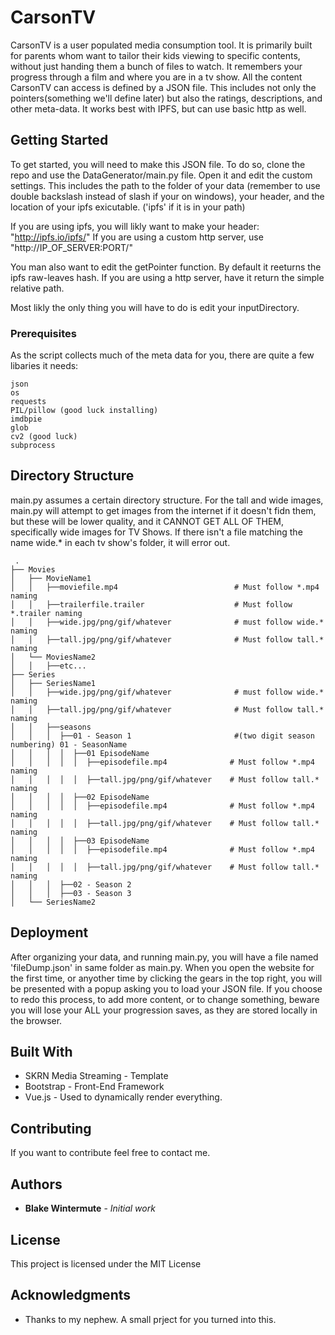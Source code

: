 # CarsonTV

CarsonTV is a user populated media consumption tool. It is primarily built for parents whom want to tailor their kids viewing to specific contents, without just handing them a bunch of files to watch. It remembers your progress through a film and where you are in a tv show. All the content CarsonTV can access is defined by a JSON file. This includes not only the pointers(something we'll define later) but also the ratings, descriptions, and  other meta-data. It works best with IPFS, but can use basic http as well.

## Getting Started

 To get started, you will need to make this JSON file. To do so, clone the repo and use the DataGenerator/main.py file. Open it and edit the custom settings. This includes the path to the folder of your data (remember to use double backslash instead of slash if your on windows), your header, and the location of your ipfs exicutable. ('ipfs' if it is in your path)
 
 If you are using ipfs, you will likly want to make your header: "http://ipfs.io/ipfs/"
 If you are using a custom http server, use "http://IP_OF_SERVER:PORT/"
 
You man also want to edit the getPointer function. By default it reeturns the ipfs raw-leaves hash. If you are using a http server, have it return the simple relative path.
 
Most likly the only thing you will have to do is edit your inputDirectory.

### Prerequisites

As the script collects much of the meta data for you, there are quite a few libaries it needs:

```
json
os
requests
PIL/pillow (good luck installing)
imdbpie
glob
cv2 (good luck)
subprocess

```

## Directory Structure
 main.py assumes a certain directory structure. For the tall and wide images, main.py will attempt to get images from the internet if it doesn't fidn them, but these will be lower quality, and it CANNOT GET ALL OF THEM, specifically wide images for TV Shows. If there isn't a file matching the name wide.* in each tv show's folder, it will error out. 
    
     .
    ├── Movies                    
    │   ├── MovieName1
    │   │   ├──moviefile.mp4                          # Must follow *.mp4 naming
    │   │   ├──trailerfile.trailer                    # Must follow *.trailer naming
    │   │   ├──wide.jpg/png/gif/whatever              # must follow wide.* naming
    │   │   ├──tall.jpg/png/gif/whatever              # Must follow tall.* naming
    │   └── MoviesName2 
    │   │   ├──etc...
    ├── Series                  
    │   ├── SeriesName1          
    │   │   ├──wide.jpg/png/gif/whatever              # must follow wide.* naming
    │   │   ├──tall.jpg/png/gif/whatever              # Must follow tall.* naming  
    │   │   ├──seasons
    │   │   │  ├──01 - Season 1                       #(two digit season numbering) 01 - SeasonName
    │   │   │  │  ├──01 EpisodeName
    │   │   │  │  │  ├──episodefile.mp4              # Must follow *.mp4 naming
    │   │   │  │  │  ├──tall.jpg/png/gif/whatever    # Must follow tall.* naming
    │   │   │  │  ├──02 EpisodeName 
    │   │   │  │  │  ├──episodefile.mp4              # Must follow *.mp4 naming
    │   │   │  │  │  ├──tall.jpg/png/gif/whatever    # Must follow tall.* naming
    │   │   │  │  ├──03 EpisodeName
    │   │   │  │  │  ├──episodefile.mp4              # Must follow *.mp4 naming
    │   │   │  │  │  ├──tall.jpg/png/gif/whatever    # Must follow tall.* naming
    │   │   │  ├──02 - Season 2                     
    │   │   │  ├──03 - Season 3
    │   └── SeriesName2              

## Deployment

After organizing your data, and running main.py, you will have a file named 'fileDump.json' in same folder as main.py. When you open the website for the first time, or anyother time by clicking the gears in the top right, you will be presented with a popup asking you to load your JSON file. If you choose to redo this process, to add more content, or to change something, beware you will lose your ALL your progression saves, as they are stored locally in the browser. 

## Built With

* SKRN Media Streaming - Template
* Bootstrap - Front-End Framework
* Vue.js - Used to dynamically render everything.

## Contributing

If you want to contribute feel free to contact me. 
 

## Authors

* **Blake Wintermute** - *Initial work*


## License

This project is licensed under the MIT License

## Acknowledgments

* Thanks to my nephew. A small prject for you turned into this. 
